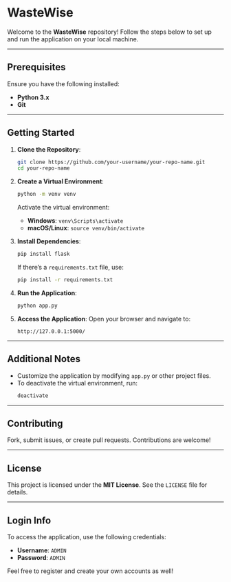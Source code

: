 # WasteWise

Welcome to the **WasteWise** repository! Follow the steps below to set up and run the application on your local machine.

---

## Prerequisites

Ensure you have the following installed:
- **Python 3.x**
- **Git**

---

## Getting Started

1. **Clone the Repository**:
    ```bash
    git clone https://github.com/your-username/your-repo-name.git
    cd your-repo-name
    ```

2. **Create a Virtual Environment**:
    ```bash
    python -m venv venv
    ```

    Activate the virtual environment:
    - **Windows**: `venv\Scripts\activate`
    - **macOS/Linux**: `source venv/bin/activate`

3. **Install Dependencies**:
    ```bash
    pip install flask
    ```

    If there’s a `requirements.txt` file, use:
    ```bash
    pip install -r requirements.txt
    ```

4. **Run the Application**:
    ```bash
    python app.py
    ```

5. **Access the Application**:
    Open your browser and navigate to:
    ```
    http://127.0.0.1:5000/
    ```

---

## Additional Notes

- Customize the application by modifying `app.py` or other project files.
- To deactivate the virtual environment, run:
    ```bash
    deactivate
    ```

---

## Contributing

Fork, submit issues, or create pull requests. Contributions are welcome!

---

## License

This project is licensed under the **MIT License**. See the `LICENSE` file for details.

---

## Login Info

To access the application, use the following credentials:

- **Username**: `ADMIN`
- **Password**: `ADMIN`

Feel free to register and create your own accounts as well!

